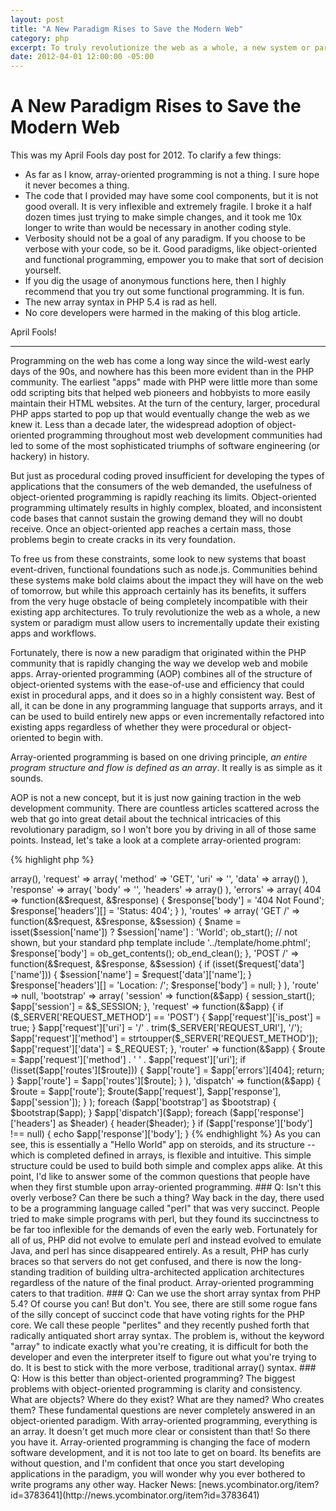 ```yaml
---
layout: post
title: "A New Paradigm Rises to Save the Modern Web"
category: php
excerpt: To truly revolutionize the web as a whole, a new system or paradigm must allow users to incrementally update their existing apps and workflows. Fortunately, there is now a new paradigm that originated within the PHP community that is rapidly changing the way we develop web and mobile apps.  [...]
date: 2012-04-01 12:00:00 -05:00
---
```


A New Paradigm Rises to Save the Modern Web
==========================

This was my April Fools day post for 2012.  To clarify a few things:

* As far as I know, array-oriented programming is not a thing.  I sure hope it never becomes a thing.
* The code that I provided may have some cool components, but it is not good overall.  It is very inflexible and extremely fragile.  I broke it a half dozen times just trying to make simple changes, and it took me 10x longer to write than would be necessary in another coding style.
* Verbosity should not be a goal of any paradigm.  If you choose to be verbose with your code, so be it.  Good paradigms, like object-oriented and functional programming, empower you to make that sort of decision yourself.
* If you dig the usage of anonymous functions here, then I highly recommend that you try out some functional programming.  It is fun.
* The new array syntax in PHP 5.4 is rad as hell.
* No core developers were harmed in the making of this blog article.

April Fools!

*************

Programming on the web has come a long way since the wild-west early days of the 90s, and nowhere has this been more evident than in the PHP community.  The earliest "apps" made with PHP were little more than some odd scripting bits that helped web pioneers and hobbyists to more easily maintain their HTML websites.  At the turn of the century, larger, procedural PHP apps started to pop up that would eventually change the web as we knew it.  Less than a decade later, the widespread adoption of object-oriented programming throughout most web development communities had led to some of the most sophisticated triumphs of software engineering (or hackery) in history.

But just as procedural coding proved insufficient for developing the types of applications that the consumers of the web demanded, the usefulness of object-oriented programming is rapidly reaching its limits.  Object-oriented programming ultimately results in highly complex, bloated, and inconsistent code bases that cannot sustain the growing demand they will no doubt receive.  Once an object-oriented app reaches a certain mass, those problems begin to create cracks in its very foundation.

To free us from these constraints, some look to new systems that boast event-driven, functional foundations such as node.js.  Communities behind these systems make bold claims about the impact they will have on the web of tomorrow, but while this approach certainly has its benefits, it suffers from the very huge obstacle of being completely incompatible with their existing app architectures. To truly revolutionize the web as a whole, a new system or paradigm must allow users to incrementally update their existing apps and workflows.

Fortunately, there is now a new paradigm that originated within the PHP community that is rapidly changing the way we develop web and mobile apps.  Array-oriented programming (AOP) combines all of the structure of object-oriented systems with the ease-of-use and efficiency that could exist in procedural apps, and it does so in a highly consistent way.  Best of all, it can be done in any programming language that supports arrays, and it can be used to build entirely new apps or even incrementally refactored into existing apps regardless of whether they were procedural or object-oriented to begin with.

Array-oriented programming is based on one driving principle, *an entire program structure and flow is defined as an array*.  It really is as simple as it sounds.

AOP is not a new concept, but it is just now gaining traction in the web development community.  There are countless articles scattered across the web that go into great detail about the technical intricacies of this revolutionary paradigm, so I won't bore you by driving in all of those same points.  Instead, let's take a look at a complete array-oriented program:

{% highlight php %}
<?php
$app = array(
    'session' => array(),
    'request' => array(
        'method' => 'GET',
        'uri' => '',
        'data' => array()
    ),
    'response' => array(
        'body' => '',
        'headers' => array()
    ),
    'errors' => array(
        404 => function(&$request, &$response) {
            $response['body'] = '404 Not Found';
            $response['headers'][] = 'Status: 404';
        }
    ),
    'routes' => array(
        'GET /' => function(&$request, &$response, &$session) {
            $name = isset($session['name']) ? $session['name'] : 'World';
            ob_start();
            // not shown, but your standard php template
            include '../template/home.phtml';
            $response['body'] = ob_get_contents();
            ob_end_clean();
        },
        'POST /' => function(&$request, &$response, &$session) {
            if (isset($request['data']['name'])) {
                $session['name'] = $request['data']['name'];
            }
            $response['headers'][] = 'Location: /';
            $response['body'] = null;
        }
    ),
    'route' => null,
    'bootstrap' => array(
        'session' => function(&$app) {
            session_start();
            $app['session'] = &$_SESSION;
        },
        'request' => function(&$app) {
            if ($_SERVER['REQUEST_METHOD'] == 'POST') {
                $app['request']['is_post'] = true;
            }
            $app['request']['uri'] = '/' . trim($_SERVER['REQUEST_URI'], '/');
            $app['request']['method'] = strtoupper($_SERVER['REQUEST_METHOD']);
            $app['request']['data'] = $_REQUEST;
        },
        'router' => function(&$app) {
            $route = $app['request']['method'] . ' ' . $app['request']['uri'];
            if (!isset($app['routes'][$route])) {
                $app['route'] = $app['errors'][404];
                return;
            }

            $app['route'] = $app['routes'][$route];
        }
    ),
    'dispatch' => function(&$app) {
        $route = $app['route'];
        $route($app['request'], $app['response'], $app['session']);
    }
);

foreach ($app['bootstrap'] as $bootstrap) {
    $bootstrap($app);
}
$app['dispatch']($app);

foreach ($app['response']['headers'] as $header) {
    header($header);
}
if ($app['response']['body'] !== null) {
    echo $app['response']['body'];
}
{% endhighlight %}

As you can see, this is essentially a "Hello World" app on steroids, and its structure -- which is completed defined in arrays, is flexible and intuitive.  This simple structure could be used to build both simple and complex apps alike.

At this point, I'd like to answer some of the common questions that people have when they first stumble upon array-oriented programming.

### Q: Isn't this overly verbose?

Can there be such a thing?  Way back in the day, there used to be a programming language called "perl" that was very succinct.  People tried to make simple programs with perl, but they found its succinctness to be far too inflexible for the demands of even the early web.  Fortunately for all of us, PHP did not evolve to emulate perl and instead evolved to emulate Java, and perl has since disappeared entirely.  As a result, PHP has curly braces so that servers do not get confused, and there is now the long-standing tradition of building ultra-architected application architectures regardless of the nature of the final product.  Array-oriented programming caters to that tradition.

### Q: Can we use the short array syntax from PHP 5.4?

Of course you can!  But don't.  You see, there are still some rogue fans of the silly concept of succinct code that have voting rights for the PHP core.  We call these people "perlites" and they recently pushed forth that radically antiquated short array syntax.  The problem is, without the keyword "array" to indicate exactly what you're creating, it is difficult for both the developer and even the interpreter itself to figure out what you're trying to do.  It is best to stick with the more verbose, traditional array() syntax.

### Q: How is this better than object-oriented programming?

The biggest problems with object-oriented programming is clarity and consistency.  What are objects?  Where do they exist?  What are they named?  Who creates them?  These fundamental questions are never completely answered in an object-oriented paradigm.  With array-oriented programming, everything is an array.  It doesn't get much more clear or consistent than that!

So there you have it.  Array-oriented programming is changing the face of modern software development, and it is not too late to get on board.  Its benefits are without question, and I'm confident that once you start developing applications in the paradigm, you will wonder why you ever bothered to write programs any other way.

Hacker News: [news.ycombinator.org/item?id=3783641](http://news.ycombinator.org/item?id=3783641)
